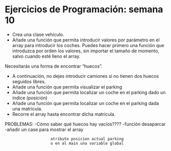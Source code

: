# Ejercicios de Programación: semana 10

 - Crea una clase vehículo.
- Añade una función que permita introducir valores por
parámetro en el array para introducir los coches.
Puedes hacer primero una función que introduzca
por orden los valores, sin importar el tamaño de
momento, salvo cuando esté lleno el array.


Necesitarás una forma de encontrar “huecos”.
- A continuación, no dejes introducir camiones si no tienen dos huecos seguidos libres.
- Añade una función que permita visualizar el parking
- Añade una función que permita localizar un coche en el
                        parking dado un índice (posición)
- Añade una función que permita localizar un coche en el
                        parking dada una matrícula.
- Recorre el array hasta encontrar dicha matrícula.



PROBLEMAS:
-Cómo saber qué huecos hay vacíos????
-función desaparcar
-añadir un case para mostrar el array


  
                        


                        atributo posicion actual parking
                        o en al main una variable global
                        
